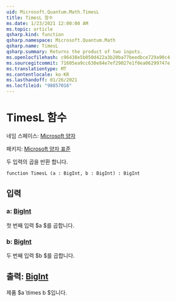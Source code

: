```yaml
---
uid: Microsoft.Quantum.Math.TimesL
title: TimesL 함수
ms.date: 1/23/2021 12:00:00 AM
ms.topic: article
qsharp.kind: function
qsharp.namespace: Microsoft.Quantum.Math
qsharp.name: TimesL
qsharp.summary: Returns the product of two inputs.
ms.openlocfilehash: c96438e5b050d422a3b20ba77beedbce729a90c4
ms.sourcegitcommit: 71605ea9cc630e84e7ef29027e1f0ea06299747e
ms.translationtype: MT
ms.contentlocale: ko-KR
ms.lasthandoff: 01/26/2021
ms.locfileid: "98857016"
---
```

# <a name="timesl-function"></a>TimesL 함수

네임 스페이스: [Microsoft 양자](xref:Microsoft.Quantum.Math)

패키지: [Microsoft 양자 표준](https://nuget.org/packages/Microsoft.Quantum.Standard)


두 입력의 곱을 반환 합니다.

```qsharp
function TimesL (a : BigInt, b : BigInt) : BigInt
```


## <a name="input"></a>입력

### <a name="a--bigint"></a>a: [BigInt](xref:microsoft.quantum.lang-ref.bigint)

첫 번째 입력 $a $를 곱합니다.


### <a name="b--bigint"></a>b: [BigInt](xref:microsoft.quantum.lang-ref.bigint)

두 번째 입력 $b $를 곱합니다.



## <a name="output--bigint"></a>출력: [BigInt](xref:microsoft.quantum.lang-ref.bigint)

제품 $a \times b $입니다.
